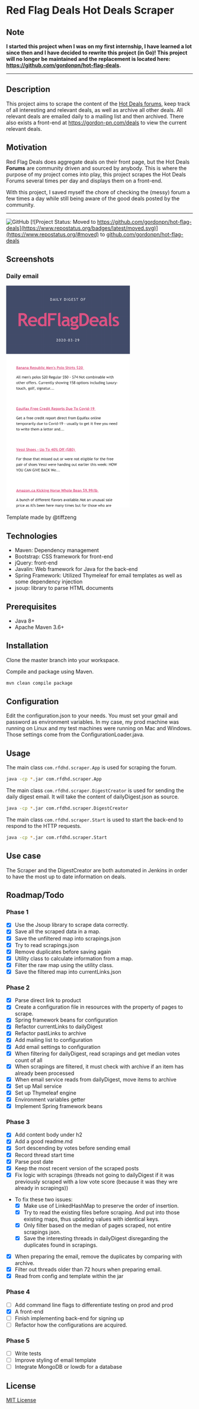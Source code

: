 # Red Flag Deals Hot Deals Scraper

## Note

**I started this project when I was on my first internship, I have learned a lot since then and I have decided to rewrite this project (in Go)! This project will no longer be maintained and the replacement is located here: <https://github.com/gordonpn/hot-flag-deals>.**

---

## Description

This project aims to scrape the content of the [Hot Deals forums](http://forums.redflagdeals.com/hot-deals-f9/), keep track of all interesting and relevant deals, as well as archive all other deals. All relevant deals are emailed daily to a mailing list and then archived.
There also exists a front-end at <https://gordon-pn.com/deals> to view the current relevant deals.

## Motivation

Red Flag Deals does aggregate deals on their front page, but the Hot Deals **Forums** are community driven and sourced by anybody. This is where the purpose of my project comes into play, this project scrapes the Hot Deals Forums several times per day and displays them on a front-end.

With this project, I saved myself the chore of checking the (messy) forum a few times a day while still being aware of the good deals posted by the community.

---

![GitHub](https://badgen.net/github/license/gordonpn/rfd-hd-scraper)
[![Project Status: Moved to https://github.com/gordonpn/hot-flag-deals](https://www.repostatus.org/badges/latest/moved.svg)](https://www.repostatus.org/#moved) to [github.com/gordonpn/hot-flag-deals](https://github.com/gordonpn/hot-flag-deals)

## Screenshots

### Daily email

<a href="./docs/daily-email.png"><img src="./docs/daily-email.png" height="600"></a>

Template made by @tiffzeng

## Technologies

* Maven: Dependency management
* Bootstrap: CSS framework for front-end
* jQuery: front-end
* Javalin: Web framework for Java for the back-end
* Spring Framework: Utilized Thymeleaf for email templates as well as some dependency injection
* jsoup: library to parse HTML documents

## Prerequisites

* Java 8+
* Apache Maven 3.6+

## Installation

Clone the master branch into your workspace.

Compile and package using Maven.

```bash
mvn clean compile package
```

## Configuration

Edit the configuration.json to your needs.
You must set your gmail and password as environment variables.
In my case, my prod machine was running on Linux and my test machines were running on Mac and Windows.
Those settings come from the ConfigurationLoader.java.

## Usage

The main class `com.rfdhd.scraper.App` is used for scraping the forum.

```bash
java -cp *.jar com.rfdhd.scraper.App
```

The main class `com.rfdhd.scraper.DigestCreator` is used for sending the daily digest email. It will take the content of dailyDigest.json as source.

```bash
java -cp *.jar com.rfdhd.scraper.DigestCreator
```

The main class `com.rfdhd.scraper.Start` is used to start the back-end to respond to the HTTP requests.

```bash
java -cp *.jar com.rfdhd.scraper.Start
```

## Use case

The Scraper and the DigestCreator are both automated in Jenkins in order to have the most up to date information on deals.

## Roadmap/Todo

### Phase 1

* [x]  Use the Jsoup library to scrape data correctly.
* [x]  Save all the scraped data in a map.
* [x]  Save the unfiltered map into scrapings.json
* [x]  Try to read scrapings.json
* [x]  Remove duplicates before saving again
* [x]  Utility class to calculate information from a map.
* [x]  Filter the raw map using the utility class.
* [x]  Save the filtered map into currentLinks.json

### Phase 2

* [x]  Parse direct link to product
* [x]  Create a configuration file in resources with the property of pages to scrape.
* [x]  Spring framework beans for configuration
* [x]  Refactor currentLinks to dailyDigest
* [x]  Refactor pastLinks to archive
* [x]  Add mailing list to configuration
* [x]  Add email settings to configuration
* [x]  When filtering for dailyDigest, read scrapings and get median votes count of all
* [x]  When scrapings are filtered, it must check with archive if an item has already been processed
* [x]  When email service reads from dailyDigest, move items to archive
* [x]  Set up Mail service
* [x]  Set up Thymeleaf engine
* [x]  Environment variables getter
* [x]  Implement Spring framework beans

### Phase 3

* [x]  Add content body under h2
* [x]  Add a good readme.md
* [x]  Sort descending by votes before sending email
* [x]  Record thread start time
* [x]  Parse post date
* [x]  Keep the most recent version of the scraped posts
* [x]  Fix logic with scrapings (threads not going to dailyDigest if it was previously scraped with a low vote score (because it was they wre already in scrapings))
  * To fix these two issues:
    * [x]  Make use of LinkedHashMap to preserve the order of insertion.
    * [x]  Try to read the existing files before scraping. And put into those existing maps, thus updating values with identical keys.
    * [x]  Only filter based on the median of pages scraped, not entire scrapings json.
    * [x]  Save the interesting threads in dailyDigest disregarding the duplicates found in scrapings.
* [x]  When preparing the email, remove the duplicates by comparing with archive.
* [x]  Filter out threads older than 72 hours when preparing email.
* [x]  Read from config and template within the jar

### Phase 4

* [ ]  Add command line flags to differentiate testing on prod and prod
* [x]  A front-end
* [ ]  Finish implementing back-end for signing up
* [ ]  Refactor how the configurations are acquired.

### Phase 5

* [ ]  Write tests
* [ ]  Improve styling of email template
* [ ]  Integrate MongoDB or lowdb for a database

## License

[MIT License](./LICENSE)
